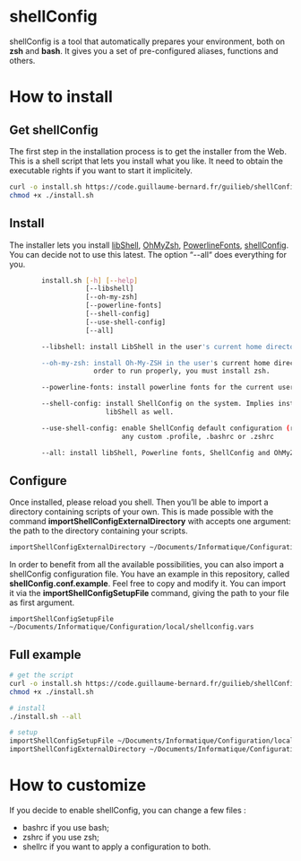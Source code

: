 # shellConfig

shellConfig is a tool that automatically prepares your environment, both on **zsh** and **bash**. It gives you a set of pre-configured aliases, functions and others.

# How to install

## Get shellConfig

The first step in the installation process is to get the installer from the Web. This is a shell script that lets you install what you like. It need to obtain the executable rights if you want to start it implicitely.

```bash
curl -o install.sh https://code.guillaume-bernard.fr/guilieb/shellConfig/raw/master/install.sh
chmod +x ./install.sh
```

## Install

The installer lets you install [libShell](https://code.guillaume-bernard.fr/guilieb/libShell), [OhMyZsh](https://ohmyz.sh/), [PowerlineFonts](https://github.com/powerline/fonts), [shellConfig](https://code.guillaume-bernard.fr/guilieb/shellConfig). You can decide not to use this latest. The option “--all“ does everything for you.

```bash
        install.sh [-h] [--help]
                   [--libshell]
                   [--oh-my-zsh]
                   [--powerline-fonts]
                   [--shell-config]
                   [--use-shell-config]
                   [--all]

        --libshell: install LibShell in the user's current home directory

        --oh-my-zsh: install Oh-My-ZSH in the user's current home directory. In
                     order to run properly, you must install zsh.

        --powerline-fonts: install powerline fonts for the current user

        --shell-config: install ShellConfig on the system. Implies installing
                        libShell as well.

        --use-shell-config: enable ShellConfig default configuration (replaces
                            any custom .profile, .bashrc or .zshrc

        --all: install libShell, Powerline fonts, ShellConfig and OhMyZsh.
```

## Configure

Once installed, please reload you shell. Then you’ll be able to import a directory containing scripts of your own. This is made possible with the command **importShellConfigExternalDirectory** with accepts one argument: the path to the directory containing your scripts.
```bash
importShellConfigExternalDirectory ~/Documents/Informatique/Configuration/Scripts\ externes
```

In order to benefit from all the available possibilities, you can also import a shellConfig configuration file. You have an example in this repository, called **shellConfig.conf.example**. Feel free to copy and modify it. You can import it via the **importShellConfigSetupFile** command, giving the path to your file as first argument.
```
importShellConfigSetupFile ~/Documents/Informatique/Configuration/local/shellconfig.vars
```

## Full example

```bash
# get the script
curl -o install.sh https://code.guillaume-bernard.fr/guilieb/shellConfig/raw/master/install.sh
chmod +x ./install.sh

# install
./install.sh --all

# setup
importShellConfigSetupFile ~/Documents/Informatique/Configuration/local/shellconfig.vars
importShellConfigExternalDirectory ~/Documents/Informatique/Configuration/Scripts\ externes
```

# How to customize

If you decide to enable shellConfig, you can change a few files :
* bashrc if you use bash;
* zshrc if you use zsh;
* shellrc if you want to apply a configuration to both.